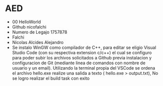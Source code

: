 # AED 
 
* 00 HelloWorld
* Github nicofalchi
* Numero de Legajo 1757878
* Falchi 
* Nicolas Alcides Alejandro
* Se instalo WinGW como compilador de C++, para editar se eligio Visual Studio Code (con su respectiva extension c/c++) el cual se configuro para poder subir los archivos solicitados a Github previa instalacion y configuracion de Git (mediante linea de comandos con nombre de usuario y un email). Utilizando la terminal propia del VSCode se ordena el archivo hello.exe realize una salida a texto ( hello.exe > output.txt), No se logro realizar el build task con exito
